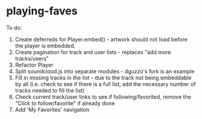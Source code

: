 playing-faves
=============

To do:

1. Create deferreds for Player.embed() - artwork should not load before the player is embedded.
2. Create pagination for track and user lists - replaces "add more tracks/users"
3. Refactor Player
4. Split soundcloud.js into separate modules - dguzzo's fork is an example
5. Fill in missing tracks in the list - due to the track not being embeddable by all (i.e. check to see if there is a full list, add the necessary number of tracks needed to fill the list)
6. Check current track/user links to see if following/favorited, remove the "Click to follow/favorite" if already done
7. Add 'My Favorites' navigation
